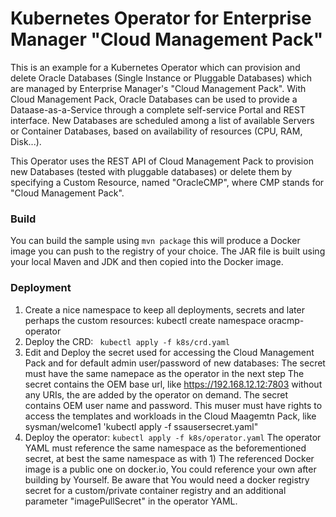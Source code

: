 # Kubernetes Operator for Enterprise Manager "Cloud Management Pack"

This is an example for a Kubernetes Operator
which can provision and delete Oracle Databases (Single Instance or Pluggable Databases) 
which are managed by Enterprise Manager's "Cloud Management Pack".
With Cloud Management Pack, Oracle Databases can be used to provide a Dataase-as-a-Service
through a complete self-service Portal and REST interface.
New Databases are scheduled among a list of available Servers or Container Databases,
based on availability of resources (CPU, RAM, Disk...).

This Operator uses the REST API of Cloud Management Pack to provision new Databases (tested with pluggable databases)
or delete them by specifying a Custom Resource, named "OracleCMP", where CMP stands for "Cloud Management Pack".

### Build

You can build the sample using `mvn package` this will produce a Docker image you can push to the registry 
of your choice. The JAR file is built using your local Maven and JDK and then copied into the Docker image.

### Deployment

1. Create a nice namespace to keep all deployments, secrets and later perhaps the custom resources:
   kubectl create namespace oracmp-operator
2. Deploy the CRD: `
   kubectl apply -f k8s/crd.yaml`
3. Edit and Deploy the secret used for accessing the Cloud Management Pack and for default admin user/password of new databases: 
   The secret must have the same namepace as the operator in the next step
   The secret contains the OEM base url, like https://192.168.12.12:7803 without any URIs, the are added by the operator on demand.
   The secret contains OEM user name and password. This muser must have rights to access the templates and workloads in the Cloud Maagemtn Pack, like sysman/welcome1
   'kubectl apply -f ssausersecret.yaml"
4. Deploy the operator: `kubectl apply -f k8s/operator.yaml`
   The operator YAML must reference the same namespace as the beforementioned secret, at best the same namespace as with 1)
   The referenced Docker image is a public one on docker.io, You could reference your own after building by Yourself.
   Be aware that You would need a docker registry secret for a custom/private container registry and an additional parameter "imagePullSecret" in the operator YAML.

